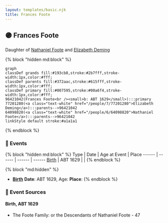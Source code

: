 ```yaml
---
layout: templates/basic.njk
title: Frances Foote
---
```

## 🟣 Frances Foote

Daughter of [Nathaniel Foote](/people/6/64098820) and [Elizabeth Deming](/people/7/77201280)

{% block "hidden md:block" %}
```mermaid
graph
classDef grands fill:#193cb8,stroke:#2b7fff,stroke-width:1px,color:#fff;
classDef parents fill:#372aac,stroke:#615fff,stroke-width:1px,color:#fff;
classDef primary fill:#007595,stroke:#00a6f4,stroke-width:1px,color:#fff;
96421042(Frances Foote<br /><small>b: ABT 1629</small>):::primary
77201280(<a class="text-white" href="/people/7/77201280">Elizabeth Deming</a>):::parents-->96421042
64098820(<a class="text-white" href="/people/6/64098820">Nathaniel Foote</a>):::parents-->96421042
linkStyle default stroke:#a1a1a1
```
{% endblock %}

### 📆 Events

{% block "hidden md:block" %}
Type | Date | Age at Event | Place
------ | ------ | ------ | ------
[Birth](#event-event-2) | ABT 1629 |  |
{% endblock %}

{% block "md:hidden" %}
- **[Birth](#event-event-2)**
**Date**: ABT 1629, Age:
**Place**:
{% endblock %}

### 📰 Event Sources

#### <a id="event-event-2"></a> Birth, ABT 1629
* The Foote Family: or the Descendants of Nathaniel Foote  - 47